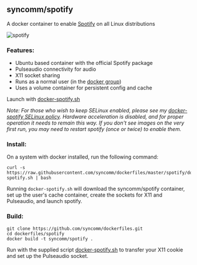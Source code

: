 ## **syncomm/spotify** 

A docker container to enable [Spotify](https://www.spotify.com) on all Linux distributions

![spotify](https://raw.githubusercontent.com/syncomm/dockerfiles/master/spotify/spotify.png) 

### **Features:**

* Ubuntu based container with the official Spotify package
* Pulseaudio connectivity for audio
* X11 socket sharing
* Runs as a normal user (in the [docker group](http://docs.docker.com/installation/ubuntulinux/#giving-non-root-access))
* Uses a volume container for persistent config and cache

Launch with [docker-spotify.sh](https://raw.githubusercontent.com/syncomm/dockerfiles/master/spotify/docker-spotify.sh) 

*Note: For those who wish to keep SELinux enabled, please see my [docker-spotify SELinux policy](https://github.com/syncomm/dockerfiles/tree/master/spotify/selinux). Hardware acceleration is disabled, and for proper operation it needs to remain this way. If you don't see images on the very first run, you may need to restart spotify (once or twice) to enable them.* 

### **Install:**

On a system with docker installed, run the following command:

```
curl -s https://raw.githubusercontent.com/syncomm/dockerfiles/master/spotify/docker-spotify.sh | bash 
```

Running `docker-spotify.sh` will download the syncomm/spotify container, set up the user's cache container, create the sockets for X11 and Pulseaudio, and launch spotify.

### **Build:**

```
git clone https://github.com/syncomm/dockerfiles.git
cd dockerfiles/spotify
docker build -t syncomm/spotify .
```

Run with the supplied script [docker-spotify.sh](https://raw.githubusercontent.com/syncomm/dockerfiles/master/spotify/docker-spotify.sh) to transfer your X11 cookie and set up the Pulseaudio socket.

